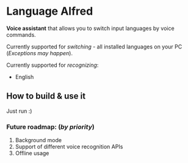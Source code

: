 # Language Alfred
**Voice assistant** that allows you to switch input languages by voice commands.

Currently supported for *switching* - all installed languages on your PC (*Exceptions may happen*).

Currently supported for *recognizing*:
- English

## How to build & use it

<!--To be able to use it you have to create [Azure speech-to-text](https://docs.microsoft.com/en-us/azure/cognitive-services/speech-service/speech-to-text) instance in Azure Portal and paste credentials in User Secrets to match format provided below.

```
{
  "SubsribtionKey": "value",
  "Region": "value"
}
```-->
Just run :)

### **Future roadmap: (*by priority*)**
1. Background mode
2. Support of different voice recognition APIs
3. Offline usage
<!-- 4. UI to be able to set keywords and operate languages -->
<!-- 5. Support of Linux & MacOS -->
